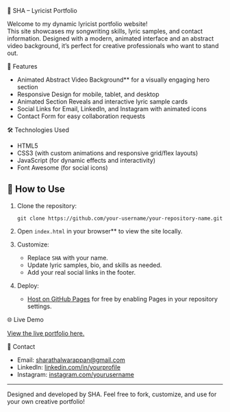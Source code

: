 🎵 SHA – Lyricist Portfolio

Welcome to my dynamic lyricist portfolio website!  
This site showcases my songwriting skills, lyric samples, and contact information. Designed with a modern, animated interface and an abstract video background, it’s perfect for creative professionals who want to stand out.

🚀 Features

- Animated Abstract Video Background** for a visually engaging hero section
- Responsive Design for mobile, tablet, and desktop
- Animated Section Reveals and interactive lyric sample cards
- Social Links for Email, LinkedIn, and Instagram with animated icons
- Contact Form for easy collaboration requests

🛠️ Technologies Used

- HTML5
- CSS3 (with custom animations and responsive grid/flex layouts)
- JavaScript (for dynamic effects and interactivity)
- Font Awesome (for social icons)

## 📂 How to Use

1. Clone the repository:
    ```
    git clone https://github.com/your-username/your-repository-name.git
    ```
2. Open `index.html` in your browser** to view the site locally.

3. Customize:
    - Replace `SHA` with your name.
    - Update lyric samples, bio, and skills as needed.
    - Add your real social links in the footer.

4. Deploy:
    - [Host on GitHub Pages](https://pages.github.com/) for free by enabling Pages in your repository settings.

🌐 Live Demo

[View the live portfolio here.]((https://github.com/sharath1605/Portfolio))

🤝 Contact

- Email: sharathalwarappan@gmail.com
- LinkedIn: [linkedin.com/in/yourprofile](https://linkedin.com/in/sharath-a-r-377246337/)
- Instagram: [instagram.com/yourusername](https://instagram.com/_sha._exe_)

---

Designed and developed by SHA.
Feel free to fork, customize, and use for your own creative portfolio!
